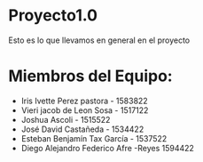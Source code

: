 # Proyecto1.0
Esto es lo que llevamos en general en el proyecto 

# Miembros del Equipo:


* Iris Ivette Perez pastora - 1583822
* Vieri jacob de Leon Sosa - 1517122
* Joshua Ascoli - 1515522
* José David Castañeda - 1534422
* Esteban Benjamín Tax García - 1537522
* Diego Alejandro Federico Afre  -Reyes 1594422

